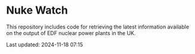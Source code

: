 # Nuke Watch

This repository includes code for retrieving the latest information available on the output of EDF nuclear power plants in the UK.

Last updated: 2024-11-18 07:15